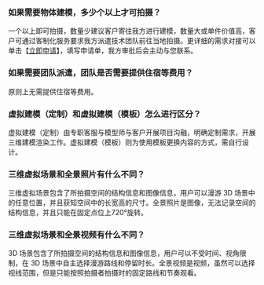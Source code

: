 ### 如果需要物体建模，多少个以上才可拍摄？
一个以上即可拍摄，数量少建议客户寄往我方进行建模，数量大或单件价值高，客户可通过客制化服务要求我方派遣技术团队前往当地拍摄。更详细的需求对接可以单击【[立即申请](https://cloud.tencent.com/apply/p/70osnpyhz8f)】，填写申请单，我方审批后会主动与您联系。

### 如果需要团队派遣，团队是否需要提供住宿等费用？
原则上无需提供住宿等费用。

### 虚拟建模（定制）和虚拟建模（模板）怎么进行区分？
虚拟建模（定制）由专职客服与模型师与客户开展项目沟融，明确定制需求，开展三维建模渲染工作。虚拟建模（模板）则为使用模板更换内容的方式，需自行设计。

### 三维虚拟场景和全景照片有什么不同？
三维虚拟场景包含了所拍摄空间的结构信息和图像信息，用户可以漫游 3D 场景中的任意位置，并且获知空间中的长宽高的尺寸。全景照片是图像，无法记录空间的结构信息，并且只能在固定点位上720°旋转。

### 三维虚拟场景和全景视频有什么不同？
3D 场景包含了所拍摄空间的结构信息和图像信息，用户可以不受时间、视角限制，在 3D 场景中自主选择漫游路线和停留时长。全景视频是视频，虽然可以选择视线范围，但是只能按照拍摄者拍摄时的固定路线和节奏观看。
